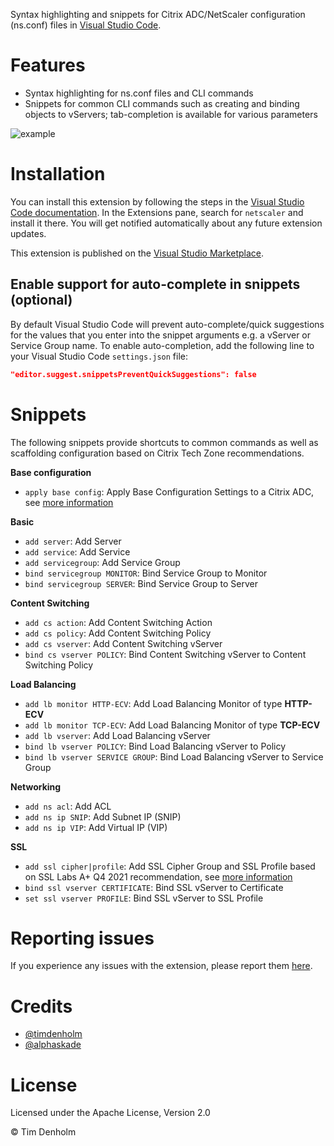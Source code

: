 Syntax highlighting and snippets for Citrix ADC/NetScaler configuration (ns.conf) files in [Visual Studio Code][1].

# Features
* Syntax highlighting for ns.conf files and CLI commands
* Snippets  for common CLI commands such as creating and binding objects to vServers; tab-completion is available for various parameters

![example][example]

# Installation
You can install this extension by following the steps in the [Visual Studio Code documentation][4]. In the Extensions pane, search for `netscaler` and install it there. You will get notified automatically about any future extension updates.

This extension is published on the [Visual Studio Marketplace][2].

## Enable support for auto-complete in snippets (optional)
By default Visual Studio Code will prevent auto-complete/quick suggestions for the values that you enter into the snippet arguments e.g. a vServer or Service Group name. To enable auto-completion, add the following line to your Visual Studio Code `settings.json` file:

```json
"editor.suggest.snippetsPreventQuickSuggestions": false
```

# Snippets

The following snippets provide shortcuts to common commands as well as scaffolding configuration based on Citrix Tech Zone recommendations.

**Base configuration**
- `apply base config`: Apply Base Configuration Settings to a Citrix ADC, see [more information][5]

**Basic**
- `add server`: Add Server
- `add service`: Add Service
- `add servicegroup`: Add Service Group
- `bind servicegroup MONITOR`: Bind Service Group to Monitor
- `bind servicegroup SERVER`: Bind Service Group to Server

**Content Switching**
- `add cs action`: Add Content Switching Action
- `add cs policy`: Add Content Switching Policy
- `add cs vserver`: Add Content Switching vServer
- `bind cs vserver POLICY`: Bind Content Switching vServer to Content Switching Policy

**Load Balancing**
- `add lb monitor HTTP-ECV`: Add Load Balancing Monitor of type **HTTP-ECV**
- `add lb monitor TCP-ECV`: Add Load Balancing Monitor of type **TCP-ECV**
- `add lb vserver`: Add Load Balancing vServer
- `bind lb vserver POLICY`: Bind Load Balancing vServer to Policy
- `bind lb vserver SERVICE GROUP`: Bind Load Balancing vServer to Service Group

**Networking**
- `add ns acl`: Add ACL
- `add ns ip SNIP`: Add Subnet IP (SNIP)
- `add ns ip VIP`: Add Virtual IP (VIP)

**SSL**
- `add ssl cipher|profile`: Add SSL Cipher Group and SSL Profile based on SSL Labs A+ Q4 2021 recommendation, see [more information][6]
- `bind ssl vserver CERTIFICATE`: Bind SSL vServer to Certificate
- `set ssl vserver PROFILE`: Bind SSL vServer to SSL Profile

# Reporting issues
If you experience any issues with the extension, please report them [here][3].

# Credits
* [@timdenholm][timdenholm]
* [@alphaskade][alphaskade]

# License
Licensed under the Apache License, Version 2.0

&copy; Tim Denholm

[1]: https://code.visualstudio.com
[2]: https://marketplace.visualstudio.com/items?itemName=timdenholm.netscaler#overview
[3]: https://github.com/timdenholm/vscode-netscaler/issues
[4]: https://code.visualstudio.com/docs/editor/extension-gallery
[5]: https://docs.citrix.com/en-us/tech-zone/build/tech-papers/best-practices-citrix-adc-deployments.html#base-configuration-settings
[6]: https://docs.citrix.com/en-us/tech-zone/build/tech-papers/networking-tls-best-practices.html
[example]: https://raw.githubusercontent.com/timdenholm/vscode-netscaler/master/example.gif "Example"
[timdenholm]: https://github.com/timdenholm
[alphaskade]: https://github.com/alphaskade
